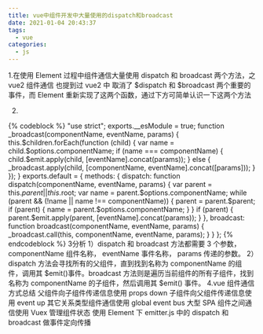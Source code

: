 ```yaml
---
title: vue中组件开发中大量使用的dispatch和broadcast
date: 2021-01-04 20:43:37
tags:
  - vue
categories:
  - js
---
```


1.在使用 Element 过程中组件通信大量使用 dispatch 和 broadcast 两个方法，之vue2 组件通信 也提到过 vue2 中
取消了 $dispatch 和 $broadcast 两个重要的事件，而 Element 重新实现了这两个函数，通过下方可简单认识一下这两个方法

2.
{% codeblock %}
"use strict";
exports.__esModule = true;
function _broadcast(componentName, eventName, params) {
  this.$children.forEach(function (child) {
    var name = child.$options.componentName;
    if (name === componentName) {
      child.$emit.apply(child, [eventName].concat(params));
    } else {
      _broadcast.apply(child, [componentName, eventName].concat([params]));
    }
  });
}
exports.default = {
  methods: {
    dispatch: function dispatch(componentName, eventName, params) {
      var parent = this.$parent || this.$root;
      var name = parent.$options.componentName;
      while (parent && (!name || name !== componentName)) {
        parent = parent.$parent;
        if (parent) {
          name = parent.$options.componentName;
        }
      }
      if (parent) {
        parent.$emit.apply(parent, [eventName].concat(params));
      }
    },
    broadcast: function broadcast(componentName, eventName, params) {
      _broadcast.call(this, componentName, eventName, params);
    }
  }
};
{% endcodeblock %}
3分析
	1）dispatch 和 broadcast 方法都需要 3 个参数，componentName 组件名称， eventName 事件名称， params 传递的参数。
	2）dispatch 方法会寻找所有的父组件，直到找到名称为 componentName 的组件，调用其 $emit()事件。broadcast 方法则是遍历当前组件的所有子组件，找到名称为 componentName 的子组件，然后调用其 $emit() 事件。
4.vue 组件通信方式总结
父组件向子组件传递信息使用 props down
子组件向父组件传递信息使用 event up
其它关系类型组件通信使用 global event bus
大型 SPA 组件之间通信使用 Vuex 管理组件状态
使用 Element 下 emitter.js 中的 dispatch 和 broadcast 做事件定向传播


